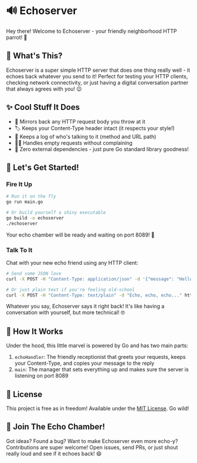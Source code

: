 # 🔊 Echoserver

Hey there! Welcome to Echoserver - your friendly neighborhood HTTP parrot! 🦜

## 🎯 What's This?

Echoserver is a super simple HTTP server that does one thing really well - it echoes back whatever you send to it! Perfect for testing your HTTP clients, checking network connectivity, or just having a digital conversation partner that always agrees with you! 😉

## ✨ Cool Stuff It Does

- 🔄 Mirrors back any HTTP request body you throw at it
- 🏷️ Keeps your Content-Type header intact (it respects your style!)
- 📝 Keeps a log of who's talking to it (method and URL path)
- 🤷‍♂️ Handles empty requests without complaining
- 🧩 Zero external dependencies - just pure Go standard library goodness!

## 🚀 Let's Get Started!

### Fire It Up

```bash
# Run it on the fly
go run main.go

# Or build yourself a shiny executable
go build -o echoserver
./echoserver
```

Your echo chamber will be ready and waiting on port 8089! 🎉

### Talk To It

Chat with your new echo friend using any HTTP client:

```bash
# Send some JSON love
curl -X POST -H "Content-Type: application/json" -d '{"message": "Hello, Echo!"}' http://localhost:8089

# Or just plain text if you're feeling old-school
curl -X POST -H "Content-Type: text/plain" -d "Echo, echo, echo..." http://localhost:8089
```

Whatever you say, Echoserver says it right back! It's like having a conversation with yourself, but more technical! 🤓

## 🔧 How It Works

Under the hood, this little marvel is powered by Go and has two main parts:

1. `echoHandler`: The friendly receptionist that greets your requests, keeps your Content-Type, and copies your message to the reply
2. `main`: The manager that sets everything up and makes sure the server is listening on port 8089

## 📜 License

This project is free as in freedom! Available under the [MIT License](https://opensource.org/licenses/MIT). Go wild!

## 🤝 Join The Echo Chamber!

Got ideas? Found a bug? Want to make Echoserver even more echo-y? Contributions are super welcome! Open issues, send PRs, or just shout really loud and see if it echoes back! 😄
